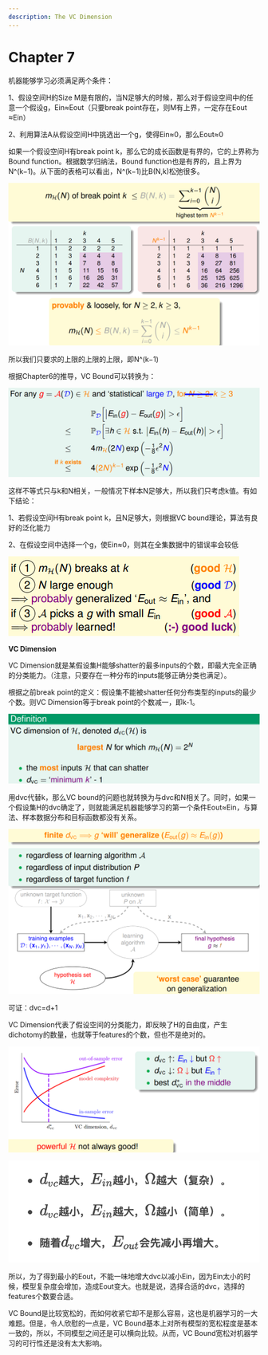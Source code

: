 ```yaml
---
description: The VC Dimension
---
```


# Chapter 7

机器能够学习必须满足两个条件：

1、假设空间H的Size M是有限的，当N足够大的时候，那么对于假设空间中的任意一个假设g，Ein≈Eout（只要break point存在，则M有上界，一定存在Eout​≈Ein​）

2、利用算法A从假设空间H中挑选出一个g，使得Ein≈0，那么Eout≈0

如果一个假设空间H有break point k，那么它的成长函数是有界的，它的上界称为Bound function。根据数学归纳法，Bound function也是有界的，且上界为N^\(k−1\)。从下面的表格可以看出，N^\(k−1\)比B\(N,k\)松弛很多。

![](.gitbook/assets/image.png)

所以我们只要求的上限的上限的上限，即N^\(k−1\)

根据Chapter6的推导，VC Bound可以转换为：

![](.gitbook/assets/image%20%2819%29.png)

这样不等式只与k和N相关，一般情况下样本N足够大，所以我们只考虑k值。有如下结论：

1、若假设空间H有break point k，且N足够大，则根据VC bound理论，算法有良好的泛化能力

2、在假设空间中选择一个g，使Ein​≈0，则其在全集数据中的错误率会较低

![](.gitbook/assets/image%20%284%29.png)

**VC Dimension**

VC Dimension就是某假设集H能够shatter的最多inputs的个数，即最大完全正确的分类能力。（注意，只要存在一种分布的inputs能够正确分类也满足）。

根据之前break point的定义：假设集不能被shatter任何分布类型的inputs的最少个数。则VC Dimension等于break point的个数减一，即k-1。

![](.gitbook/assets/image%20%283%29.png)

用dvc代替k，那么VC bound的问题也就转换为与dvc和N相关了。同时，如果一个假设集H的dvc​确定了，则就能满足机器能够学习的第一个条件Eout≈Ein，与算法、样本数据分布和目标函数都没有关系。

![](.gitbook/assets/image%20%2811%29.png)

可证：dvc=d+1

VC Dimension代表了假设空间的分类能力，即反映了H的自由度，产生dichotomy的数量，也就等于features的个数，但也不是绝对的。

![](.gitbook/assets/5b56967869fe3.png)

 

![](.gitbook/assets/screen-shot-2018-12-09-at-19.06.27.png)

所以，为了得到最小的Eout，不能一味地增大dvc以减小Ein，因为Ein太小的时候，模型复杂度会增加，造成Eout变大。也就是说，选择合适的dvc​，选择的features个数要合适。

VC Bound是比较宽松的，而如何收紧它却不是那么容易，这也是机器学习的一大难题。但是，令人欣慰的一点是，VC Bound基本上对所有模型的宽松程度是基本一致的，所以，不同模型之间还是可以横向比较。从而，VC Bound宽松对机器学习的可行性还是没有太大影响。

